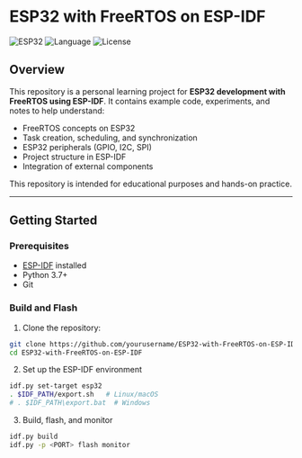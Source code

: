 # ESP32 with FreeRTOS on ESP-IDF

![ESP32](https://img.shields.io/badge/ESP32-FreeRTOS-blue)
![Language](https://img.shields.io/badge/Language-C-blue)
![License](https://img.shields.io/badge/License-MIT-green)

## Overview

This repository is a personal learning project for **ESP32 development with FreeRTOS using ESP-IDF**. It contains example code, experiments, and notes to help understand:

- FreeRTOS concepts on ESP32
- Task creation, scheduling, and synchronization
- ESP32 peripherals (GPIO, I2C, SPI)
- Project structure in ESP-IDF
- Integration of external components

This repository is intended for educational purposes and hands-on practice.

---

## Getting Started

### Prerequisites

- [ESP-IDF](https://docs.espressif.com/projects/esp-idf/en/latest/esp32/get-started/index.html) installed
- Python 3.7+
- Git

### Build and Flash

1. Clone the repository:

```bash
git clone https://github.com/yourusername/ESP32-with-FreeRTOS-on-ESP-IDF.git
cd ESP32-with-FreeRTOS-on-ESP-IDF
```
2. Set up the ESP-IDF environment

```bash
idf.py set-target esp32
. $IDF_PATH/export.sh   # Linux/macOS
# . $IDF_PATH\export.bat  # Windows
```
3. Build, flash, and monitor
```bash
idf.py build
idf.py -p <PORT> flash monitor
```
